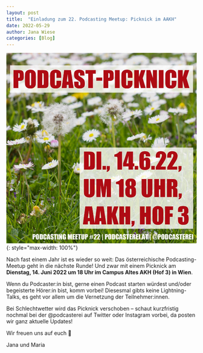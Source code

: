 ```yaml
---
layout: post
title:  "Einladung zum 22. Podcasting Meetup: Picknick im AAKH"
date: 2022-05-29
author: Jana Wiese
categories: [Blog]
---
```


![Einladung Podcast-Picknick](/img/meetup22-einladung-sharepic-lowres.jpg){: style="max-width: 100%"}

Nach fast einem Jahr ist es wieder so weit: Das österreichische Podcasting-Meetup geht in die nächste Runde! Und zwar mit einem Picknick am **Dienstag, 14. Juni 2022 um 18 Uhr im Campus Altes AKH (Hof 3) in Wien**.

Wenn du Podcaster:in bist, gerne einen Podcast starten würdest und/oder begeisterte Hörer:in bist, komm vorbei! Diesesmal gibts keine Lightning-Talks, es geht vor allem um die Vernetzung der Teilnehmer:innen.

Bei Schlechtwetter wird das Picknick verschoben – schaut kurzfristig nochmal bei der @podcasterei auf Twitter oder Instagram vorbei, da posten wir ganz aktuelle Updates!

Wir freuen uns auf euch 🌻

Jana und Maria
